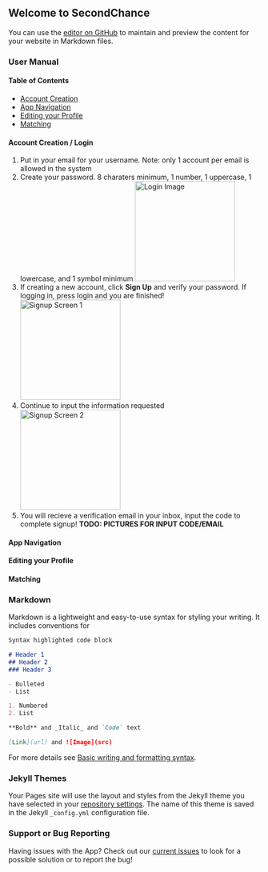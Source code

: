 ## Welcome to SecondChance

You can use the [editor on GitHub](https://github.com/LADent99/second_chance_page/edit/main/docs/index.md) to maintain and preview the content for your website in Markdown files.

### User Manual
#### Table of Contents
* [Account Creation](#account_creation)
* [App Navigation](#app_navigation)
* [Editing your Profile](#deitting_profile)
* [Matching](#matching)


#### Account Creation / Login <a name="account_creation"></a>
1. Put in your email for your username. Note: only 1 account per email is allowed in the system
2. Create your password.  8 charaters minimum, 1 number, 1 uppercase, 1 lowercase, and 1 symbol minimum
   <img src="/assets/images/login_screen.jpg" height="200" alt="Login Image">
3. If creating a new account, click **Sign Up** and verify your password.  If logging in, press login and you are finished!
   <img src="/assets/images/signup_screen_1.jpg" height="200" alt="Signup Screen 1">
4. Continue to input the information requested 
   <img src="/assets/images/signup_screen_2.jpg" height="200" alt="Signup Screen 2">
5. You will recieve a verification email in your inbox, input the code to complete signup! 
   **TODO: PICTURES FOR INPUT CODE/EMAIL**

#### App Navigation <a name="app_navigation"></a>

#### Editing your Profile <a name="editting_profile"></a>

#### Matching <a name="matching"></a>


### Markdown

Markdown is a lightweight and easy-to-use syntax for styling your writing. It includes conventions for

```markdown
Syntax highlighted code block

# Header 1
## Header 2
### Header 3

- Bulleted
- List

1. Numbered
2. List

**Bold** and _Italic_ and `Code` text

[Link](url) and ![Image](src)
```

For more details see [Basic writing and formatting syntax](https://docs.github.com/en/github/writing-on-github/getting-started-with-writing-and-formatting-on-github/basic-writing-and-formatting-syntax).

### Jekyll Themes

Your Pages site will use the layout and styles from the Jekyll theme you have selected in your [repository settings](https://github.com/LADent99/second_chance_page/settings/pages). The name of this theme is saved in the Jekyll `_config.yml` configuration file.

### Support or Bug Reporting

Having issues with the App?  Check out our [current issues](https://github.com/OSS-Second-Chance/SecondChance_Org/issues) to look for a possible solution or to report the bug!

